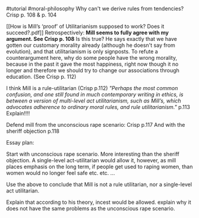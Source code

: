 #tutorial #moral-philosophy 
Why can't we derive rules from tendencies? Crisp p. 108 & p. 104

[[How is Mill’s ‘proof’ of Utilitarianism supposed to work? Does it succeed?.pdf]]
Retrospectively: **Mill seems to fully agree with my argument. See Crisp p. 108**
Is this true? He says exactly that we have gotten our customary morality already (although he doesn't say from evolution), and that utilitarianism is only signposts.
To refute a counterargument here, why do some people have the wrong morality, because in the past it gave the most happiness, right now though it no longer and therefore we should try to change our associations through education. (See Crisp p. 112)

I think Mill is a rule-utilitarian (Crisp p.112)
*"Perhaps the most common confusion, and one still found in much contemporary writing in ethics, is between a version of multi-level act utilitarianism, such as Mill’s, which advocates adherence to ordinary moral rules, and rule utilitarianism."* p.113
Explain!!!!

Defend mill from the unconscious rape scenario: Crisp p.117
And with the sheriff objection p.118

Essay plan:

Start with unconscious rape scenario. More interesting than the sheriff objection. A single-level act-utilitarian would allow it, however, as mill places emphasis on the long term, if people get used to raping women, than women would no longer feel safe etc. etc. ...

Use the above to conclude that Mill is not a rule utilitarian, nor a single-level act utilitarian.

Explain that according to his theory, incest would be allowed. explain why it does not have the same problems as the unconscious rape scenario.

